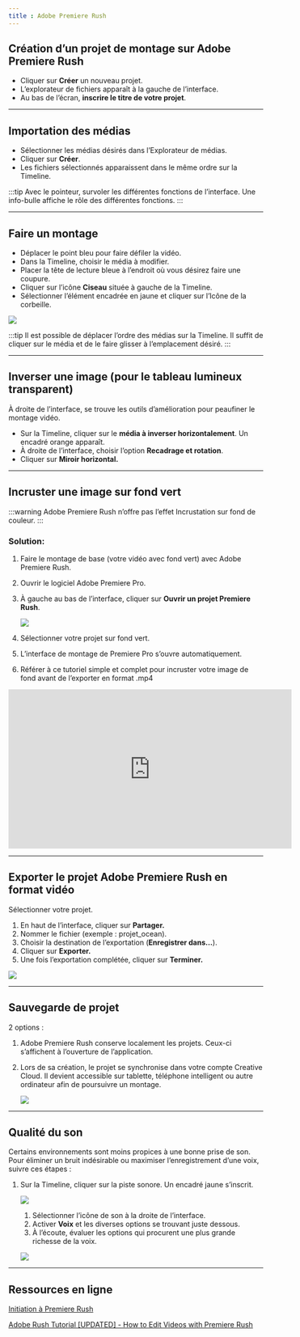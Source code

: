 ```yaml
---
title : Adobe Premiere Rush
---
```


## Création d’un projet de montage sur Adobe Premiere Rush

- Cliquer sur **Créer** un nouveau projet.
- L’explorateur de fichiers apparaît à la gauche de l’interface.
- Au bas de l’écran, **inscrire le titre de votre projet**.

---

## Importation des médias

- Sélectionner les médias désirés dans l’Explorateur de médias.
- Cliquer sur **Créer**.
- Les fichiers sélectionnés apparaissent dans le même ordre sur la Timeline.

:::tip
 Avec le pointeur, survoler les différentes fonctions de l’interface. Une info-bulle affiche le rôle des différentes fonctions.
:::

---

## Faire un montage

- Déplacer le point bleu pour faire défiler la vidéo.
- Dans la Timeline, choisir le média à modifier.
- Placer la tête de lecture bleue à l’endroit où vous désirez faire une coupure.
- Cliquer sur l’icône **Ciseau** située à gauche de la Timeline.
- Sélectionner l’élément encadrée en jaune et cliquer sur l’Icône de la corbeille.

![](/img/docs/rush1.png)

:::tip
Il est possible de déplacer l’ordre des médias sur la Timeline. Il suffit de cliquer sur le média et de le faire glisser à l’emplacement désiré.
:::

---

## Inverser une image (pour le tableau lumineux transparent)

À droite de l’interface, se trouve les outils d’amélioration pour peaufiner le montage vidéo.

- Sur la Timeline, cliquer sur le **média à inverser horizontalement**. Un encadré orange apparaît.
- À droite de l’interface, choisir l’option **Recadrage et rotation**.
- Cliquer sur **Miroir horizontal.**

---

## Incruster une image sur fond vert

:::warning
Adobe Premiere Rush n’offre pas l’effet Incrustation sur fond de couleur.
:::

### Solution:

1. Faire le montage de base (votre vidéo avec fond vert) avec Adobe Premiere Rush. 
2. Ouvrir le logiciel Adobe Premiere Pro. 
3. À gauche au bas de l’interface, cliquer sur **Ouvrir un projet Premiere Rush**.
    
    ![](/img/docs/rush2.png)
    
4. Sélectionner votre projet sur fond vert. 
5. L’interface de montage de Premiere Pro s’ouvre automatiquement. 
6. Référer à ce tutoriel simple et complet pour incruster votre image de fond avant de l’exporter en format .mp4 

<iframe width="560" height="315" src="https://www.youtube-nocookie.com/embed/0up1s8zOH5Q?si=yiUvPy6Jq4ASb9bm" title="YouTube video player" frameborder="0" allow="accelerometer; autoplay; clipboard-write; encrypted-media; gyroscope; picture-in-picture; web-share" referrerpolicy="strict-origin-when-cross-origin" allowfullscreen></iframe>

---

## Exporter le projet Adobe Premiere Rush en format vidéo

Sélectionner votre projet.

1. En haut de l’interface, cliquer sur **Partager.**
2. Nommer le fichier (exemple : projet_ocean).
3. Choisir la destination de l’exportation (**Enregistrer dans…**).
4. Cliquer sur **Exporter.**
5. Une fois l’exportation complétée, cliquer sur **Terminer.**

![](/img/docs/rush3.png)

---

## Sauvegarde de projet

2 options : 

1. Adobe Premiere Rush conserve localement les projets. Ceux-ci s’affichent à l’ouverture de l’application.
2. Lors de sa création, le projet se synchronise dans votre compte Creative Cloud. Il devient accessible sur tablette, téléphone intelligent ou autre ordinateur afin de poursuivre un montage.
    
    ![](/img/docs/rush4.png)
    
---

## Qualité du son

Certains environnements sont moins propices à une bonne prise de son. Pour éliminer un bruit indésirable ou maximiser l’enregistrement d’une voix, suivre ces étapes :

1. Sur la Timeline, cliquer sur la piste sonore. Un encadré jaune s’inscrit.
    
    ![](/img/docs/rush5.png)
    
    1. Sélectionner l’icône de son à la droite de l’interface.
    2. Activer **Voix** et les diverses options se trouvant juste dessous. 
    3. À l’écoute, évaluer les options qui procurent une plus grande richesse de la voix.  
    
    ![](/img/docs/rush6.png)

---

## Ressources en ligne

[Initiation à Premiere Rush](https://helpx.adobe.com/ca_fr/premiere-rush/tutorials.html)

[Adobe Rush Tutorial [UPDATED] - How to Edit Videos with Premiere Rush](https://www.youtube.com/watch?v=YsGQ_Bwi6Zg&t=730s)